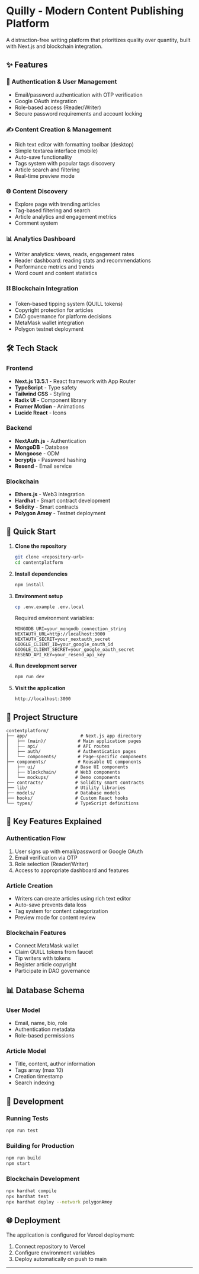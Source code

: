 # Quilly - Modern Content Publishing Platform

A distraction-free writing platform that prioritizes quality over quantity, built with Next.js and blockchain integration.

## ✨ Features

### 🔐 Authentication & User Management

- Email/password authentication with OTP verification
- Google OAuth integration
- Role-based access (Reader/Writer)
- Secure password requirements and account locking

### ✍️ Content Creation & Management

- Rich text editor with formatting toolbar (desktop)
- Simple textarea interface (mobile)
- Auto-save functionality
- Tags system with popular tags discovery
- Article search and filtering
- Real-time preview mode

### 🌐 Content Discovery

- Explore page with trending articles
- Tag-based filtering and search
- Article analytics and engagement metrics
- Comment system

### 📊 Analytics Dashboard

- Writer analytics: views, reads, engagement rates
- Reader dashboard: reading stats and recommendations
- Performance metrics and trends
- Word count and content statistics

### ⛓️ Blockchain Integration

- Token-based tipping system (QUILL tokens)
- Copyright protection for articles
- DAO governance for platform decisions
- MetaMask wallet integration
- Polygon testnet deployment

## 🛠️ Tech Stack

### Frontend

- **Next.js 13.5.1** - React framework with App Router
- **TypeScript** - Type safety
- **Tailwind CSS** - Styling
- **Radix UI** - Component library
- **Framer Motion** - Animations
- **Lucide React** - Icons

### Backend

- **NextAuth.js** - Authentication
- **MongoDB** - Database
- **Mongoose** - ODM
- **bcryptjs** - Password hashing
- **Resend** - Email service

### Blockchain

- **Ethers.js** - Web3 integration
- **Hardhat** - Smart contract development
- **Solidity** - Smart contracts
- **Polygon Amoy** - Testnet deployment

## 🚀 Quick Start

1. **Clone the repository**

   ```bash
   git clone <repository-url>
   cd contentplatform
   ```

2. **Install dependencies**

   ```bash
   npm install
   ```

3. **Environment setup**

   ```bash
   cp .env.example .env.local
   ```

   Required environment variables:

   ```env
   MONGODB_URI=your_mongodb_connection_string
   NEXTAUTH_URL=http://localhost:3000
   NEXTAUTH_SECRET=your_nextauth_secret
   GOOGLE_CLIENT_ID=your_google_oauth_id
   GOOGLE_CLIENT_SECRET=your_google_oauth_secret
   RESEND_API_KEY=your_resend_api_key
   ```

4. **Run development server**

   ```bash
   npm run dev
   ```

5. **Visit the application**
   ```
   http://localhost:3000
   ```

## 📁 Project Structure

```
contentplatform/
├── app/                    # Next.js app directory
│   ├── (main)/            # Main application pages
│   ├── api/               # API routes
│   ├── auth/              # Authentication pages
│   └── components/        # Page-specific components
├── components/            # Reusable UI components
│   ├── ui/               # Base UI components
│   ├── blockchain/       # Web3 components
│   └── mockups/          # Demo components
├── contracts/            # Solidity smart contracts
├── lib/                  # Utility libraries
├── models/               # Database models
├── hooks/                # Custom React hooks
└── types/                # TypeScript definitions
```

## 🔑 Key Features Explained

### Authentication Flow

1. User signs up with email/password or Google OAuth
2. Email verification via OTP
3. Role selection (Reader/Writer)
4. Access to appropriate dashboard and features

### Article Creation

- Writers can create articles using rich text editor
- Auto-save prevents data loss
- Tag system for content categorization
- Preview mode for content review

### Blockchain Features

- Connect MetaMask wallet
- Claim QUILL tokens from faucet
- Tip writers with tokens
- Register article copyright
- Participate in DAO governance

## 📊 Database Schema

### User Model

- Email, name, bio, role
- Authentication metadata
- Role-based permissions

### Article Model

- Title, content, author information
- Tags array (max 10)
- Creation timestamp
- Search indexing

## 🔧 Development

### Running Tests

```bash
npm run test
```

### Building for Production

```bash
npm run build
npm start
```

### Blockchain Development

```bash
npx hardhat compile
npx hardhat test
npx hardhat deploy --network polygonAmoy
```

## 🌐 Deployment

The application is configured for Vercel deployment:

1. Connect repository to Vercel
2. Configure environment variables
3. Deploy automatically on push to main

---
